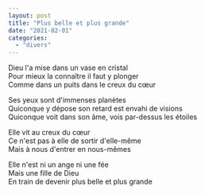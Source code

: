 ```yaml
---
layout: post
title: "Plus belle et plus grande"
date: "2021-02-01"
categories: 
  - "divers"
---
```


Dieu l'a mise dans un vase en cristal  
Pour mieux la connaître il faut y plonger  
Comme dans un puits dans le creux du cœur

Ses yeux sont d'immenses planètes  
Quiconque y dépose son retard est envahi de visions  
Quiconque voit dans son âme, vois par-dessus les étoiles

Elle vit au creux du cœur  
Ce n'est pas à elle de sortir d'elle-même  
Mais à nous d'entrer en nous-mêmes

Elle n'est ni un ange ni une fée  
Mais une fille de Dieu  
En train de devenir plus belle et plus grande
